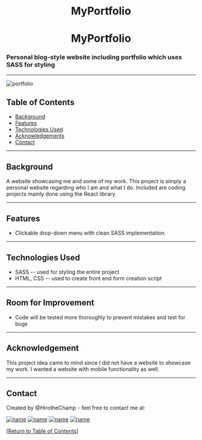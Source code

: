 <h1 align="center">MyPortfolio</h1>


<h1 align="center">MyPortfolio</h1>
<h3 >Personal blog-style website including portfolio which uses SASS for styling </h3>

<hr></hr>



![portfolio](https://user-images.githubusercontent.com/93508000/163530055-281155f1-34a7-4b36-a19d-b9d55ab9a81d.png)


## Table of Contents
* [Background](#background)
* [Features](#features)
* [Technologies Used](#technologies-used)
* [Acknowledgements](#acknowledgements)
* [Contact](#contact)

<hr></hr>

## Background
A website showcasing me and some of my work. This project is simply a personal website regarding who I am and what I do. Included are coding projects mainly done using the React library.  



<hr></hr>

## Features
* Clickable drop-down menu with clean SASS implementation.


<hr></hr>

## Technologies Used

* SASS -- used for styling the entire project
* HTML, CSS -- used to create front end form creation script



<hr></hr>










## Room for Improvement

* Code will be tested more thoroughly to prevent mistakes and test for bugs




<hr></hr>

## Acknowledgement

This project idea came to mind since I did not have a website to showcase my work. I wanted a website with mobile functionality as well.

<hr></hr>

## Contact

Created by @HirotheChamp - feel free to contact me at:

[![name](	https://img.shields.io/badge/LinkedIn-0077B5?style=for-the-badge&logo=linkedin&logoColor=white)](https://www.linkedin.com/in/kyle-hiroshi-young/)
[![name](	https://img.shields.io/badge/Facebook-1877F2?style=for-the-badge&logo=facebook&logoColor=white)](https://www.facebook.com/KyleYoungins)
[![name](	https://img.shields.io/badge/Instagram-E4405F?style=for-the-badge&logo=instagram&logoColor=white)](https://www.instagram.com/hirothechamp/)
[![name](https://img.shields.io/badge/Gmail-D14836?style=for-the-badge&logo=gmail&logoColor=white)](mailto:kyleyoungins94@gmail.com)

[[Return to Table of Contents](#Table-of-Contents)]
